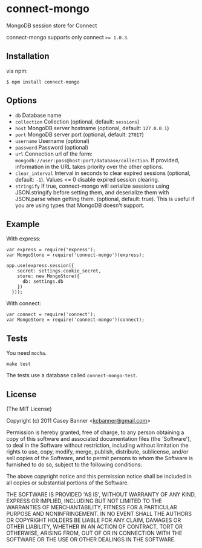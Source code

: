 # connect-mongo

  MongoDB session store for Connect

  connect-mongo supports only connect `>= 1.0.3`.

## Installation

via npm:

    $ npm install connect-mongo

## Options

  - `db` Database name
  - `collection` Collection (optional, default: `sessions`) 
  - `host` MongoDB server hostname (optional, default: `127.0.0.1`)
  - `port` MongoDB server port (optional, default: `27017`)
  - `username` Username (optional)
  - `password` Password (optional)
  - `url` Connection url of the form: `mongodb://user:pass@host:port/database/collection`.
          If provided, information in the URL takes priority over the other options.
  - `clear_interval` Interval in seconds to clear expired sessions (optional, default: `-1`).
          Values <= 0 disable expired session clearing.
  - `stringify` If true, connect-mongo will serialize sessions using JSON.stringify before
                setting them, and deserialize them with JSON.parse when getting them.
                (optional, default: true). This is useful if you are using types that 
                MongoDB doesn't support.

## Example

With express:

    var express = require('express');
    var MongoStore = require('connect-mongo')(express);

    app.use(express.session({
        secret: settings.cookie_secret,
        store: new MongoStore({
          db: settings.db
        })
      }));

With connect:

    var connect = require('connect');
    var MongoStore = require('connect-mongo')(connect);


## Tests

You need `mocha`.

    make test

The tests use a database called `connect-mongo-test`.

## License 

(The MIT License)

Copyright (c) 2011 Casey Banner &lt;kcbanner@gmail.com&gt;

Permission is hereby granted, free of charge, to any person obtaining
a copy of this software and associated documentation files (the
'Software'), to deal in the Software without restriction, including
without limitation the rights to use, copy, modify, merge, publish,
distribute, sublicense, and/or sell copies of the Software, and to
permit persons to whom the Software is furnished to do so, subject to
the following conditions:

The above copyright notice and this permission notice shall be
included in all copies or substantial portions of the Software.

THE SOFTWARE IS PROVIDED 'AS IS', WITHOUT WARRANTY OF ANY KIND,
EXPRESS OR IMPLIED, INCLUDING BUT NOT LIMITED TO THE WARRANTIES OF
MERCHANTABILITY, FITNESS FOR A PARTICULAR PURPOSE AND NONINFRINGEMENT.
IN NO EVENT SHALL THE AUTHORS OR COPYRIGHT HOLDERS BE LIABLE FOR ANY
CLAIM, DAMAGES OR OTHER LIABILITY, WHETHER IN AN ACTION OF CONTRACT,
TORT OR OTHERWISE, ARISING FROM, OUT OF OR IN CONNECTION WITH THE
SOFTWARE OR THE USE OR OTHER DEALINGS IN THE SOFTWARE.